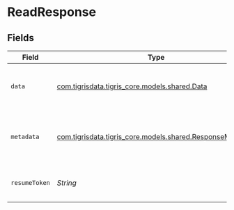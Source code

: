 # ReadResponse


## Fields

| Field                                                                                                | Type                                                                                                 | Required                                                                                             | Description                                                                                          |
| ---------------------------------------------------------------------------------------------------- | ---------------------------------------------------------------------------------------------------- | ---------------------------------------------------------------------------------------------------- | ---------------------------------------------------------------------------------------------------- |
| `data`                                                                                               | [com.tigrisdata.tigris_core.models.shared.Data](../../models/shared/Data.md)                         | :heavy_minus_sign:                                                                                   | Object containing the collection document.                                                           |
| `metadata`                                                                                           | [com.tigrisdata.tigris_core.models.shared.ResponseMetadata](../../models/shared/ResponseMetadata.md) | :heavy_minus_sign:                                                                                   | Has metadata related to the documents stored.                                                        |
| `resumeToken`                                                                                        | *String*                                                                                             | :heavy_minus_sign:                                                                                   | An internal key, used for pagination.                                                                |